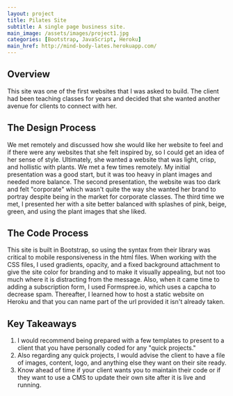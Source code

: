 ```yaml
---
layout: project
title: Pilates Site
subtitle: A single page business site.
main_image: /assets/images/project1.jpg
categories: [Bootstrap, JavaScript, Heroku]
main_href: http://mind-body-lates.herokuapp.com/
---
```


## Overview

This site was one of the first websites that I was asked to build. The client had been teaching classes for years and decided that she wanted another
avenue for clients to connect with her.

## The Design Process
We met remotely and discussed how she would like her website to feel and if there were any websites that she felt inspired by, so I could get an idea of her sense of style. Ultimately, she wanted a website that was light, crisp, and hollistic with plants. We met a few times remotely. My initial presentation was a good start, but it was too heavy in plant images and needed more balance. The second presentation, the website was too dark and felt "corporate" which wasn't quite the way she wanted her brand to portray despite being in the market for corporate classes. The third time we met, I presented her with a site better balanced with splashes of pink, beige, green, and using the plant images that she liked. 

## The Code Process
This site is built in Bootstrap, so using the syntax from their library was critical to mobile responsiveness in the html files. When working with the CSS files, I used gradients, opacity, and a fixed background attachment to give the site color for branding and to make it visually appealing, but not too much where it is distracting from the message. Also, when it came time to adding a subscription form, I used Formspree.io, which uses a capcha to decrease spam. Thereafter, I learned how to host a static website on Heroku and that you can name part of the url provided it isn't already taken.

## Key Takeaways

1. I would recommend being prepared with a few templates to present to a client that you have personally coded for any "quick projects."
2. Also regarding any quick projects, I would advise the client to have a file of images, content, logo, and anything else they want on their site ready.
3. Know ahead of time if your client wants you to maintain their code or if they want to use a CMS to update their own site after it is live and running.
